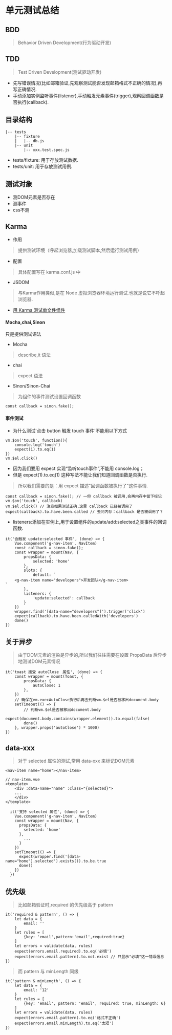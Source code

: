 
# 单元测试总结

## BDD
> Behavior Driven Development(行为驱动开发)

## TDD
> Test Driven Development(测试驱动开发)
- 先写错误情况(比如邮箱验证,先观察测试能否发现邮箱格式不正确的情况),再写正确情况.
- 手动添加实例监听事件(listener),手动触发元素事件(trigger),观察回调函数是否执行(callback).

## 目录结构
```
|-- tests
    |-- fixture
    |   |-- db.js
    |-- unit
        |-- xxx.test.spec.js
```
* tests/fixture: 用于存放测试数据.
* tests/unit: 用于存放测试用例.

## 测试对象
* 测DOM元素是否存在
* 测事件
* css不测

## Karma
* 作用
> 提供测试环境（呼起浏览器,加载测试脚本,然后运行测试用例）
* 配置
> 具体配置写在 karma.conf.js 中
* JSDOM
> 与Karma作用类似,是在 Node 虚拟浏览器环境运行测试.也就是说它不呼起浏览器.
* [用 Karma 测试单文件组件](https://vue-test-utils.vuejs.org/zh/guides/testing-single-file-components-with-karma.html)


#### Mocha,chai,Sinon
只是提供测试语法
* Mocha
> describe,it 语法
* chai
> expect 语法
* Sinon/Sinon-Chai
> 为组件的事件测试设置回调函数
```
const callback = sinon.fake();
```

#### 事件测试
* 为什么测试'点击 button 触发 touch 事件'不能用以下方式

```
vm.$on('touch', function(){
    console.log('touch')
    expect(1).to.eq(1)
})
vm.$el.click()
```
- 因为我们要用 expect 实现“监听touch事件”,不能用 console.log；
- 但是 expect(1).to.eq(1) 这种写法不能让我们知道回调函数是否执行.
> 所以我们需要的是：用 expect 描述"回调函数被执行了"这件事情.
```
const callback = sinon.fake(); // 一但 callback 被调用,会再内存中留下标记
vm.$on('touch', callback)
vm.$el.click() // 注意如果测试正确,这里 callback 已经被调用了
expect(callback).to.have.been.called // 去问内存：callback 是否被调用了？
```
* listeners:添加在实例上,用于设置组件的update/add:selected之类事件的回调函数.
```
it('会触发 update:selected 事件', (done) => {
    Vue.component('g-nav-item', NavItem)
    const callback = sinon.fake();
    const wrapper = mount(Nav, {
        propsData: {
            selected: 'home'
        },
        slots: {
            default: `
    <g-nav-item name="developers">开发团队</g-nav-item>
`
        },
        listeners: {
            'update:selected': callback
        }
    })
    wrapper.find('[data-name="developers"]').trigger('click')
    expect(callback).to.have.been.calledWith('developers')
    done()
})
```
 
## 关于异步
> 由于DOM元素的渲染是异步的,所以我们往往需要在设置 PropsData 后异步地测试DOM元素情况
```
it('toast 接受 autoClose　属性', (done) => {
    const wrapper = mount(Toast, {
        propsData: {
            autoClose: 1
        },
    })
    // 确保在vm.execAutoClose执行后再去判断vm.$el是否被移出document.body
    setTimeout(() => {
        // 判断vm.$el是否被移出document.body
        expect(document.body.contains(wrapper.element)).to.equal(false)
        done()
    }, wrapper.props('autoClose') * 1000)
})
``` 

## data-xxx
> 对于 selected 属性的测试,常用 data-xxx 来标记DOM元素
```
<nav-item name="home"></nav-item>
```
```
// nav-item.vue
<template>
    <div :data-name="name" :class="{selected}">
    ...
    </div>
</template>
```
```
  it('支持 selected 属性', (done) => {
    Vue.component('g-nav-item', NavItem)
    const wrapper = mount(Nav, {
      propsData: {
        selected: 'home'
      },
        ...
      }
    })
    setTimeout(() => {
      expect(wrapper.find('[data-name="home"].selected').exists()).to.be.true
      done()
    })
  })
```

## 优先级
> 比如邮箱验证时,required 的优先级高于 pattern
```
it('required & pattern', () => {
    let data = {
        email: ''
    }
    let rules = [
        {key: 'email',pattern:'email',required:true}
    ]
    let errors = validate(data, rules)
    expect(errors.email.required).to.eq('必填')
    expect(errors.email.pattern).to.not.exist // 只显示"必填"这一错误信息
})
``` 
> 而 pattern 与 minLength 同级
```
it('pattern & minLength', () => {
    let data = {
        email: '12'
    }
    let rules = [
        {key: 'email', pattern: 'email', required: true, minLength: 6}
    ]
    let errors = validate(data, rules)
    expect(errors.email.pattern).to.eq('格式不正确')
    expect(errors.email.minLength).to.eq('太短')
})
```